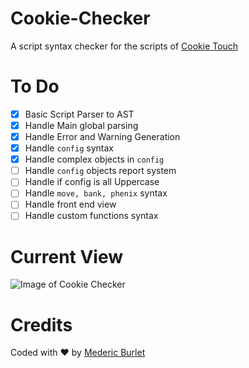 # Cookie-Checker

A script syntax checker for the scripts of [Cookie Touch](https://github.com/cookie-project/cookietouch)
# To Do

 - [X] Basic Script Parser to AST
 - [X] Handle Main global parsing
 - [X] Handle Error and Warning Generation
 - [X] Handle `config` syntax
 - [X] Handle complex objects in `config`
 - [ ] Handle `config` objects report system
 - [ ] Handle if config is all Uppercase
 - [ ] Handle `move, bank, phenix` syntax
 - [ ] Handle front end view
 - [ ] Handle custom functions syntax

# Current View

![Image of Cookie Checker](https://raw.githubusercontent.com/crimson-med/Cookie-Checker/master/images/current%201.png)

# Credits

Coded with :heart: by [Mederic Burlet](http://medericburlet.com)
